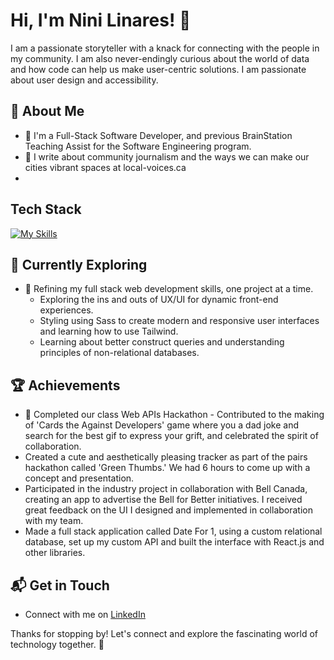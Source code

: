 # Hi, I'm Nini Linares! 👋

I am a passionate storyteller with a knack for connecting with the people in my community. I am also never-endingly curious about the world of data and how code can help us make user-centric solutions. I am passionate about user design and accessibility. 


## 🚀 About Me

- 🔭 I'm a Full-Stack Software Developer, and previous BrainStation Teaching Assist for the Software Engineering program.  
- 📝 I write about community journalism and the ways we can make our cities vibrant spaces at local-voices.ca
- 

## Tech Stack
[![My Skills](https://skillicons.dev/icons?i=js,html,css,react,nodejs,npm,figma,express,git,mysql,postman,sass,vite,vscode,windows)](https://skillicons.dev)

## 🌱 Currently Exploring

- 🚀 Refining my full stack web development skills, one project at a time.
  - Exploring the ins and outs of UX/UI for dynamic front-end experiences.
  - Styling using Sass to create modern and responsive user interfaces and learning how to use Tailwind.
  - Learning about better construct queries and understanding principles of non-relational databases.

 ## 🏆 Achievements

- 🌟 Completed our class Web APIs Hackathon - Contributed to the making of 'Cards the  Against Developers' game where you a dad joke and search for the best gif to express your grift, and celebrated the spirit of collaboration.
- Created a cute and aesthetically pleasing tracker as part of the pairs hackathon called 'Green Thumbs.' We had 6 hours to come up with a concept and presentation.
- Participated in the industry project in collaboration with Bell Canada, creating an app to advertise the Bell for Better initiatives. I received great feedback on the UI I designed and implemented in collaboration with my team.
- Made a full stack application called Date For 1, using a custom relational database, set up my custom API and built the interface with React.js and other libraries. 


## 📬 Get in Touch

- Connect with me on [LinkedIn](https://www.linkedin.com/in/enithlinares/)

Thanks for stopping by! Let's connect and explore the fascinating world of technology together. 🚀
